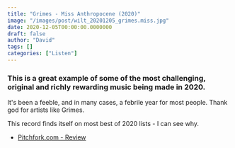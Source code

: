 ```yaml
---
title: "Grimes - Miss Anthropocene (2020)"
image: "/images/post/wilt_20201205_grimes.miss.jpg"
date: 2020-12-05T00:00:00.0000000
draft: false
author: "David"
tags: []
categories: ["Listen"]
---
```

### This is a great example of some of the most challenging, original and richly rewarding music being made in 2020.

 It's been a feeble, and in many cases, a febrile year for most people. Thank god for artists like Grimes.

 This record finds itself on most best of 2020 lists - I can see why.

-  [Pitchfork.com - Review](https://pitchfork.com/reviews/albums/grimes-miss-anthropocene/)